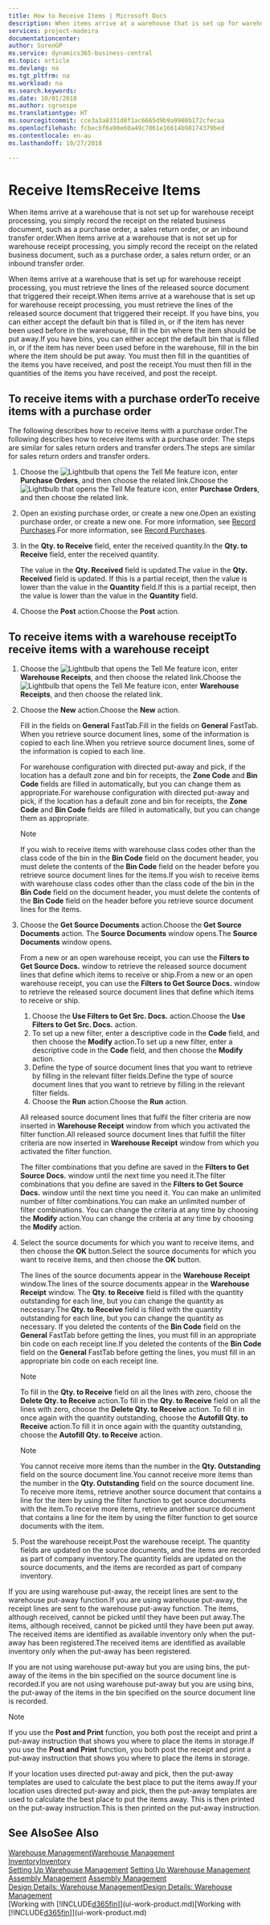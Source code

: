```yaml
---
title: How to Receive Items | Microsoft Docs
description: When items arrive at a warehouse that is set up for warehouse receipt processing, you must retrieve the lines of the released source document that triggered their receipt.
services: project-madeira
documentationcenter: 
author: SorenGP
ms.service: dynamics365-business-central
ms.topic: article
ms.devlang: na
ms.tgt_pltfrm: na
ms.workload: na
ms.search.keywords: 
ms.date: 10/01/2018
ms.author: sgroespe
ms.translationtype: HT
ms.sourcegitcommit: cce3a3a8331d8f1ac6665d9b9a9908b172cfecaa
ms.openlocfilehash: fcbecbf6a90e60a49c7861e16614b98174379bed
ms.contentlocale: en-au
ms.lasthandoff: 10/27/2018

---
```

# <a name="receive-items"></a><span data-ttu-id="392ea-103">Receive Items</span><span class="sxs-lookup"><span data-stu-id="392ea-103">Receive Items</span></span>
<span data-ttu-id="392ea-104">When items arrive at a warehouse that is not set up for warehouse receipt processing, you simply record the receipt on the related business document, such as a purchase order, a sales return order, or an inbound transfer order.</span><span class="sxs-lookup"><span data-stu-id="392ea-104">When items arrive at a warehouse that is not set up for warehouse receipt processing, you simply record the receipt on the related business document, such as a purchase order, a sales return order, or an inbound transfer order.</span></span>

<span data-ttu-id="392ea-105">When items arrive at a warehouse that is set up for warehouse receipt processing, you must retrieve the lines of the released source document that triggered their receipt.</span><span class="sxs-lookup"><span data-stu-id="392ea-105">When items arrive at a warehouse that is set up for warehouse receipt processing, you must retrieve the lines of the released source document that triggered their receipt.</span></span> <span data-ttu-id="392ea-106">If you have bins, you can either accept the default bin that is filled in, or if the item has never been used before in the warehouse, fill in the bin where the item should be put away.</span><span class="sxs-lookup"><span data-stu-id="392ea-106">If you have bins, you can either accept the default bin that is filled in, or if the item has never been used before in the warehouse, fill in the bin where the item should be put away.</span></span> <span data-ttu-id="392ea-107">You must then fill in the quantities of the items you have received, and post the receipt.</span><span class="sxs-lookup"><span data-stu-id="392ea-107">You must then fill in the quantities of the items you have received, and post the receipt.</span></span>  

## <a name="to-receive-items-with-a-purchase-order"></a><span data-ttu-id="392ea-108">To receive items with a purchase order</span><span class="sxs-lookup"><span data-stu-id="392ea-108">To receive items with a purchase order</span></span>
<span data-ttu-id="392ea-109">The following describes how to receive items with a purchase order.</span><span class="sxs-lookup"><span data-stu-id="392ea-109">The following describes how to receive items with a purchase order.</span></span> <span data-ttu-id="392ea-110">The steps are similar for sales return orders and transfer orders.</span><span class="sxs-lookup"><span data-stu-id="392ea-110">The steps are similar for sales return orders and transfer orders.</span></span>  
1. <span data-ttu-id="392ea-111">Choose the ![Lightbulb that opens the Tell Me feature](media/ui-search/search_small.png "Tell me what you want to do") icon, enter **Purchase Orders**, and then choose the related link.</span><span class="sxs-lookup"><span data-stu-id="392ea-111">Choose the ![Lightbulb that opens the Tell Me feature](media/ui-search/search_small.png "Tell me what you want to do") icon, enter **Purchase Orders**, and then choose the related link.</span></span>
2. <span data-ttu-id="392ea-112">Open an existing purchase order, or create a new one.</span><span class="sxs-lookup"><span data-stu-id="392ea-112">Open an existing purchase order, or create a new one.</span></span> <span data-ttu-id="392ea-113">For more information, see [Record Purchases](purchasing-how-record-purchases.md).</span><span class="sxs-lookup"><span data-stu-id="392ea-113">For more information, see [Record Purchases](purchasing-how-record-purchases.md).</span></span>
3. <span data-ttu-id="392ea-114">In the **Qty. to Receive** field, enter the received quantity.</span><span class="sxs-lookup"><span data-stu-id="392ea-114">In the **Qty. to Receive** field, enter the received quantity.</span></span>

    <span data-ttu-id="392ea-115">The value in the **Qty. Received** field is updated.</span><span class="sxs-lookup"><span data-stu-id="392ea-115">The value in the **Qty. Received** field is updated.</span></span> <span data-ttu-id="392ea-116">If this is a partial receipt, then the value is lower than the value in the **Quantity** field.</span><span class="sxs-lookup"><span data-stu-id="392ea-116">If this is a partial receipt, then the value is lower than the value in the **Quantity** field.</span></span>
4. <span data-ttu-id="392ea-117">Choose the **Post** action.</span><span class="sxs-lookup"><span data-stu-id="392ea-117">Choose the **Post** action.</span></span>

## <a name="to-receive-items-with-a-warehouse-receipt"></a><span data-ttu-id="392ea-118">To receive items with a warehouse receipt</span><span class="sxs-lookup"><span data-stu-id="392ea-118">To receive items with a warehouse receipt</span></span>
1.  <span data-ttu-id="392ea-119">Choose the ![Lightbulb that opens the Tell Me feature](media/ui-search/search_small.png "Tell me what you want to do") icon, enter **Warehouse Receipts**, and then choose the related link.</span><span class="sxs-lookup"><span data-stu-id="392ea-119">Choose the ![Lightbulb that opens the Tell Me feature](media/ui-search/search_small.png "Tell me what you want to do") icon, enter **Warehouse Receipts**, and then choose the related link.</span></span>  
2.  <span data-ttu-id="392ea-120">Choose the **New** action.</span><span class="sxs-lookup"><span data-stu-id="392ea-120">Choose the **New** action.</span></span>  

    <span data-ttu-id="392ea-121">Fill in the fields on **General** FastTab.</span><span class="sxs-lookup"><span data-stu-id="392ea-121">Fill in the fields on **General** FastTab.</span></span> <span data-ttu-id="392ea-122">When you retrieve source document lines, some of the information is copied to each line.</span><span class="sxs-lookup"><span data-stu-id="392ea-122">When you retrieve source document lines, some of the information is copied to each line.</span></span>  

    <span data-ttu-id="392ea-123">For warehouse configuration with directed put-away and pick, if the location has a default zone and bin for receipts, the **Zone Code** and **Bin Code** fields are filled in automatically, but you can change them as appropriate.</span><span class="sxs-lookup"><span data-stu-id="392ea-123">For warehouse configuration with directed put-away and pick, if the location has a default zone and bin for receipts, the **Zone Code** and **Bin Code** fields are filled in automatically, but you can change them as appropriate.</span></span>  

    > [!NOTE]  
    >  <span data-ttu-id="392ea-124">If you wish to receive items with warehouse class codes other than the class code of the bin in the **Bin Code** field on the document header, you must delete the contents of the **Bin Code** field on the header before you retrieve source document lines for the items.</span><span class="sxs-lookup"><span data-stu-id="392ea-124">If you wish to receive items with warehouse class codes other than the class code of the bin in the **Bin Code** field on the document header, you must delete the contents of the **Bin Code** field on the header before you retrieve source document lines for the items.</span></span>  
3.  <span data-ttu-id="392ea-125">Choose the **Get Source Documents** action.</span><span class="sxs-lookup"><span data-stu-id="392ea-125">Choose the **Get Source Documents** action.</span></span> <span data-ttu-id="392ea-126">The **Source Documents** window opens.</span><span class="sxs-lookup"><span data-stu-id="392ea-126">The **Source Documents** window opens.</span></span>

    <span data-ttu-id="392ea-127">From a new or an open warehouse receipt, you can use the **Filters to Get Source Docs.** window to retrieve the released source document lines that define which items to receive or ship.</span><span class="sxs-lookup"><span data-stu-id="392ea-127">From a new or an open warehouse receipt, you can use the **Filters to Get Source Docs.** window to retrieve the released source document lines that define which items to receive or ship.</span></span>

    1. <span data-ttu-id="392ea-128">Choose the **Use Filters to Get Src. Docs.** action.</span><span class="sxs-lookup"><span data-stu-id="392ea-128">Choose the **Use Filters to Get Src. Docs.** action.</span></span>  
    2. <span data-ttu-id="392ea-129">To set up a new filter, enter a descriptive code in the **Code** field, and then choose the **Modify** action.</span><span class="sxs-lookup"><span data-stu-id="392ea-129">To set up a new filter, enter a descriptive code in the **Code** field, and then choose the **Modify** action.</span></span>  
    3. <span data-ttu-id="392ea-130">Define the type of source document lines that you want to retrieve by filling in the relevant filter fields.</span><span class="sxs-lookup"><span data-stu-id="392ea-130">Define the type of source document lines that you want to retrieve by filling in the relevant filter fields.</span></span>  
    4. <span data-ttu-id="392ea-131">Choose the **Run** action.</span><span class="sxs-lookup"><span data-stu-id="392ea-131">Choose the **Run** action.</span></span>  

    <span data-ttu-id="392ea-132">All released source document lines that fulfil the filter criteria are now inserted in **Warehouse Receipt** window from which you activated the filter function.</span><span class="sxs-lookup"><span data-stu-id="392ea-132">All released source document lines that fulfill the filter criteria are now inserted in **Warehouse Receipt** window from which you activated the filter function.</span></span>  

    <span data-ttu-id="392ea-133">The filter combinations that you define are saved in the **Filters to Get Source Docs.** window until the next time you need it.</span><span class="sxs-lookup"><span data-stu-id="392ea-133">The filter combinations that you define are saved in the **Filters to Get Source Docs.** window until the next time you need it.</span></span> <span data-ttu-id="392ea-134">You can make an unlimited number of filter combinations.</span><span class="sxs-lookup"><span data-stu-id="392ea-134">You can make an unlimited number of filter combinations.</span></span> <span data-ttu-id="392ea-135">You can change the criteria at any time by choosing the **Modify** action.</span><span class="sxs-lookup"><span data-stu-id="392ea-135">You can change the criteria at any time by choosing the **Modify** action.</span></span>

4.  <span data-ttu-id="392ea-136">Select the source documents for which you want to receive items, and then choose the **OK** button.</span><span class="sxs-lookup"><span data-stu-id="392ea-136">Select the source documents for which you want to receive items, and then choose the **OK** button.</span></span>  

    <span data-ttu-id="392ea-137">The lines of the source documents appear in the **Warehouse Receipt** window.</span><span class="sxs-lookup"><span data-stu-id="392ea-137">The lines of the source documents appear in the **Warehouse Receipt** window.</span></span> <span data-ttu-id="392ea-138">The **Qty. to Receive** field is filled with the quantity outstanding for each line, but you can change the quantity as necessary.</span><span class="sxs-lookup"><span data-stu-id="392ea-138">The **Qty. to Receive** field is filled with the quantity outstanding for each line, but you can change the quantity as necessary.</span></span> <span data-ttu-id="392ea-139">If you deleted the contents of the **Bin Code** field on the **General** FastTab before getting the lines, you must fill in an appropriate bin code on each receipt line.</span><span class="sxs-lookup"><span data-stu-id="392ea-139">If you deleted the contents of the **Bin Code** field on the **General** FastTab before getting the lines, you must fill in an appropriate bin code on each receipt line.</span></span>  

    > [!NOTE]  
    >  <span data-ttu-id="392ea-140">To fill in the **Qty. to Receive** field on all the lines with zero, choose the **Delete Qty. to Receive** action.</span><span class="sxs-lookup"><span data-stu-id="392ea-140">To fill in the **Qty. to Receive** field on all the lines with zero, choose the **Delete Qty. to Receive** action.</span></span> <span data-ttu-id="392ea-141">To fill it in once again with the quantity outstanding, choose the **Autofill Qty. to Receive** action.</span><span class="sxs-lookup"><span data-stu-id="392ea-141">To fill it in once again with the quantity outstanding, choose the **Autofill Qty. to Receive** action.</span></span>  

    > [!NOTE]  
    >  <span data-ttu-id="392ea-142">You cannot receive more items than the number in the **Qty. Outstanding** field on the source document line.</span><span class="sxs-lookup"><span data-stu-id="392ea-142">You cannot receive more items than the number in the **Qty. Outstanding** field on the source document line.</span></span> <span data-ttu-id="392ea-143">To receive more items, retrieve another source document that contains a line for the item by using the filter function to get source documents with the item.</span><span class="sxs-lookup"><span data-stu-id="392ea-143">To receive more items, retrieve another source document that contains a line for the item by using the filter function to get source documents with the item.</span></span>  

5.  <span data-ttu-id="392ea-144">Post the warehouse receipt.</span><span class="sxs-lookup"><span data-stu-id="392ea-144">Post the warehouse receipt.</span></span> <span data-ttu-id="392ea-145">The quantity fields are updated on the source documents, and the items are recorded as part of company inventory.</span><span class="sxs-lookup"><span data-stu-id="392ea-145">The quantity fields are updated on the source documents, and the items are recorded as part of company inventory.</span></span>  

<span data-ttu-id="392ea-146">If you are using warehouse put-away, the receipt lines are sent to the warehouse put-away function.</span><span class="sxs-lookup"><span data-stu-id="392ea-146">If you are using warehouse put-away, the receipt lines are sent to the warehouse put-away function.</span></span> <span data-ttu-id="392ea-147">The items, although received, cannot be picked until they have been put away.</span><span class="sxs-lookup"><span data-stu-id="392ea-147">The items, although received, cannot be picked until they have been put away.</span></span> <span data-ttu-id="392ea-148">The received items are identified as available inventory only when the put-away has been registered.</span><span class="sxs-lookup"><span data-stu-id="392ea-148">The received items are identified as available inventory only when the put-away has been registered.</span></span>  

<span data-ttu-id="392ea-149">If you are not using warehouse put-away but you are using bins, the put-away of the items in the bin specified on the source document line is recorded.</span><span class="sxs-lookup"><span data-stu-id="392ea-149">If you are not using warehouse put-away but you are using bins, the put-away of the items in the bin specified on the source document line is recorded.</span></span>  

> [!NOTE]  
>  <span data-ttu-id="392ea-150">If you use the **Post and Print** function, you both post the receipt and print a put-away instruction that shows you where to place the items in storage.</span><span class="sxs-lookup"><span data-stu-id="392ea-150">If you use the **Post and Print** function, you both post the receipt and print a put-away instruction that shows you where to place the items in storage.</span></span>  
>   
>  <span data-ttu-id="392ea-151">If your location uses directed put-away and pick, then the put-away templates are used to calculate the best place to put the items away.</span><span class="sxs-lookup"><span data-stu-id="392ea-151">If your location uses directed put-away and pick, then the put-away templates are used to calculate the best place to put the items away.</span></span> <span data-ttu-id="392ea-152">This is then printed on the put-away instruction.</span><span class="sxs-lookup"><span data-stu-id="392ea-152">This is then printed on the put-away instruction.</span></span>  

## <a name="see-also"></a><span data-ttu-id="392ea-153">See Also</span><span class="sxs-lookup"><span data-stu-id="392ea-153">See Also</span></span>  
[<span data-ttu-id="392ea-154">Warehouse Management</span><span class="sxs-lookup"><span data-stu-id="392ea-154">Warehouse Management</span></span>](warehouse-manage-warehouse.md)  
[<span data-ttu-id="392ea-155">Inventory</span><span class="sxs-lookup"><span data-stu-id="392ea-155">Inventory</span></span>](inventory-manage-inventory.md)  
<span data-ttu-id="392ea-156">[Setting Up Warehouse Management](warehouse-setup-warehouse.md)   </span><span class="sxs-lookup"><span data-stu-id="392ea-156">[Setting Up Warehouse Management](warehouse-setup-warehouse.md)   </span></span>  
<span data-ttu-id="392ea-157">[Assembly Management](assembly-assemble-items.md)  </span><span class="sxs-lookup"><span data-stu-id="392ea-157">[Assembly Management](assembly-assemble-items.md)  </span></span>  
[<span data-ttu-id="392ea-158">Design Details: Warehouse Management</span><span class="sxs-lookup"><span data-stu-id="392ea-158">Design Details: Warehouse Management</span></span>](design-details-warehouse-management.md)  
<span data-ttu-id="392ea-159">[Working with [!INCLUDE[d365fin](includes/d365fin_md.md)]](ui-work-product.md)</span><span class="sxs-lookup"><span data-stu-id="392ea-159">[Working with [!INCLUDE[d365fin](includes/d365fin_md.md)]](ui-work-product.md)</span></span>

